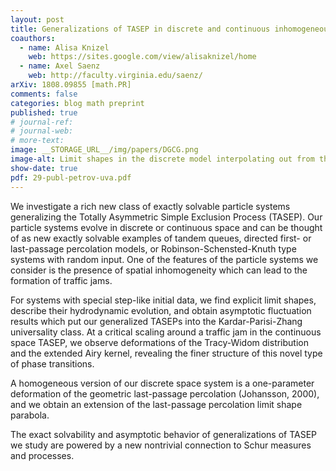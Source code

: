 ```yaml
---
layout: post
title: Generalizations of TASEP in discrete and continuous inhomogeneous space
coauthors: 
  - name: Alisa Knizel
    web: https://sites.google.com/view/alisaknizel/home
  - name: Axel Saenz
    web: http://faculty.virginia.edu/saenz/
arXiv: 1808.09855 [math.PR]
comments: false
categories: blog math preprint
published: true
# journal-ref:
# journal-web:
# more-text:
image: __STORAGE_URL__/img/papers/DGCG.png
image-alt: Limit shapes in the discrete model interpolating out from the geometric corner growth
show-date: true
pdf: 29-publ-petrov-uva.pdf
---
```


We investigate a rich new class of exactly solvable particle systems generalizing the Totally Asymmetric Simple Exclusion Process (TASEP). Our particle systems evolve in discrete or continuous space and can be thought of as new exactly solvable examples of tandem queues, directed first- or last-passage percolation models, or Robinson-Schensted-Knuth type systems with random input. One of the features of the particle systems we consider is the presence of spatial inhomogeneity which can lead to the formation of traffic jams.

<!--more-->

For systems with special step-like initial data, we find explicit limit shapes, describe their hydrodynamic evolution, and obtain asymptotic fluctuation results which put our generalized TASEPs into the Kardar-Parisi-Zhang universality class. At a critical scaling around a traffic jam in the continuous space TASEP, we observe deformations of the Tracy-Widom distribution and the extended Airy kernel, revealing the finer structure of this novel type of phase transitions.

A homogeneous version of our discrete space system is a one-parameter deformation of the geometric last-passage percolation (Johansson, 2000), and we obtain an extension of the last-passage percolation limit shape parabola.

The exact solvability and asymptotic behavior of generalizations of TASEP we study are powered by a new nontrivial connection to Schur measures and processes. 